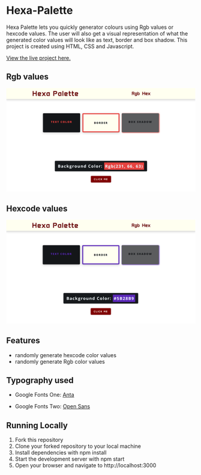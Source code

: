 # Hexa-Palette

Hexa Palette lets you quickly generator colours using Rgb values or hexcode values. The user will also get a visual representation of what the generated color values will look like as text, border and box shadow. This project is created using HTML, CSS and Javascript.

[View the live project here.](https://hexapalette.netlify.app//)

## Rgb values

![Hexcode Image](/assets/image/hexcode-screenshot.png)

## Hexcode values

![Rgb value Image](/assets/image/hexcode-screenshot-2.png)

## Features

- randomly generate hexcode color values
- randomly generate Rgb color values

## Typography used

- Google Fonts One: [Anta](https://fonts.google.com/specimen/Anta?query=anta)

- Google Fonts Two: [Open Sans](https://fonts.google.com/specimen/Open+Sans?query=open+sans)

## Running Locally

1. Fork this repository
2. Clone your forked repository to your local machine
3. Install dependencies with npm install
4. Start the development server with npm start
5. Open your browser and navigate to http://localhost:3000
